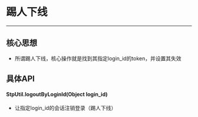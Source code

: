# 踢人下线
--- 


## 核心思想

- 所谓踢人下线，核心操作就是找到其指定login_id的token，并设置其失效


## 具体API

#### StpUtil.logoutByLoginId(Object login_id)
- 让指定login_id的会话注销登录（踢人下线）


